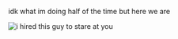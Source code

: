 idk what im doing half of the time but here we are

![i hired this guy to stare at you](https://media1.tenor.com/m/AK-ZfeMirpcAAAAC/the-yapper-snow-leopard-yap.gif)
